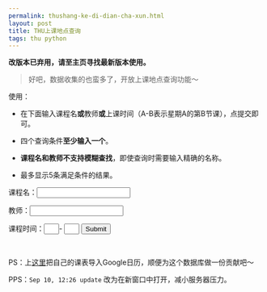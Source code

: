 ```yaml
---
permalink: thushang-ke-di-dian-cha-xun.html
layout: post
title: THU上课地点查询
tags: thu python
---
```


**改版本已弃用，请至主页寻找最新版本使用。**

>好吧，数据收集的也蛮多了，开放上课地点查询功能～

使用：

- 在下面输入课程名**或**教师**或**上课时间（A-B表示星期A的第B节课），点提交即可。

- 四个查询条件**至少输入一个**。

- **课程名和教师不支持模糊查找**，即使查询时需要输入精确的名称。

- 最多显示5条满足条件的结果。

<form action='http://apps.blahgeek.com/course_search/' method="post" target="newwindow" onSubmit="window.open('', 'newwindow', 'height=400, width=500');">
<p>课程名：<input type="text" name="name"></p>
<p>教师：<input type="text" name="teacher"></p>
<p>课程时间：<input type="text" name="day" style="width: 30px">-
<input type="text" name="timeno" style="width: 30px">
<input type="submit"></p>
</form>
<br/>


PS：上[这里](http://blahgeek.com/post/31171993796/course-calendar)把自己的课表导入Google日历，顺便为这个数据库做一份贡献吧～

PPS：`Sep 10, 12:26 update` 改为在新窗口中打开，减小服务器压力。

